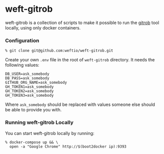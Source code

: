 # weft-gitrob

weft-gitrob is a collection of scripts to make it possible to run the [gitrob](gitrob) tool locally, using only docker containers.

### Configuration

    % git clone git@github.com:weftio/weft-gitrob.git

Create your own `.env` file in the root of `weft-gitrob` directory. It needs the following values:

    DB_USER=ask_somebody
    DB_PASS=ask_somebody
    GITHUB_ORG_NAME=ask_somebody
    GH_TOKEN1=ask_somebody
    GH_TOKEN2=ask_somebody
    GH_TOKEN3=ask_somebody

Where `ask_somebody` should be replaced with values someone else should be able to provide you with.

### Running weft-gitrob Locally

You can start weft-gitrob locally by running:

    % docker-compose up && \
      open -a "Google Chrome" http://$(boot2docker ip):9393

